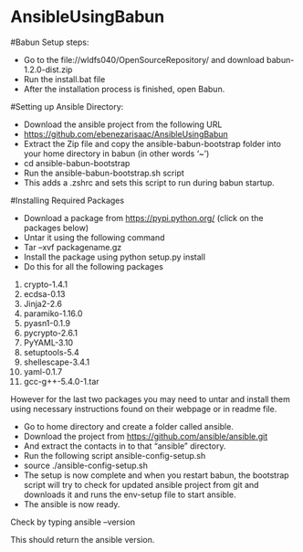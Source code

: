 # AnsibleUsingBabun
#Babun Setup steps:
* Go to the file://wldfs040/OpenSourceRepository/  and download babun-1.2.0-dist.zip
* Run the install.bat file
* After the installation process is finished, open Babun.

#Setting up Ansible Directory:
* Download the ansible project from the following URL 
* https://github.com/ebenezarisaac/AnsibleUsingBabun
* Extract the Zip file and copy the ansible-babun-bootstrap folder into your home directory in babun (in other words ‘~’)
* cd ansible-babun-bootstrap
* Run the ansible-babun-bootstrap.sh script
* This adds a .zshrc and sets this script to run during babun startup.

#Installing Required Packages

* Download a package from https://pypi.python.org/ (click on the packages below)
* Untar it using the following command 
* Tar –xvf packagename.gz
* Install the package using python setup.py install
* Do this for all the following packages

1.	crypto-1.4.1
2.	ecdsa-0.13
3.	Jinja2-2.6
4.	paramiko-1.16.0
5.	pyasn1-0.1.9
6.	pycrypto-2.6.1
7.	PyYAML-3.10
8.	setuptools-5.4
9.	shellescape-3.4.1
10.	yaml-0.1.7
11.	gcc-g++-5.4.0-1.tar

However for the last two packages you may need to untar and install them using necessary instructions found on their webpage or in readme file.

* Go to home directory and create a folder called ansible.
* Download the project from https://github.com/ansible/ansible.git 
* And extract the contacts in to that “ansible” directory.
* Run the following script ansible-config-setup.sh
* source ./ansible-config-setup.sh
* The setup is now complete and when you restart babun, the bootstrap script will try to check for updated ansible project from git and downloads it and runs the env-setup file to start ansible.
* The ansible is now ready.

Check by typing 
ansible –version

This should return the ansible version.

